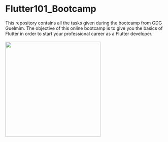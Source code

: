 # Flutter101_Bootcamp
This repository contains all the tasks given during the bootcamp from GDG Guelmim. The objective of this online bootcamp is to give you the basics of Flutter in order to start your professional career as a Flutter developer.<br><br>
<img src="https://user-images.githubusercontent.com/87146845/212549637-1c11c1bb-4545-47db-a5db-795e4804150c.png" width="300px" height="300px">
